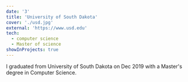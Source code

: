 ```yaml
---
date: '3'
title: 'University of South Dakota'
cover: './usd.jpg'
external: 'https://www.usd.edu'
tech:
  - computer science
  - Master of science
showInProjects: true
---
```


I graduated from University of South Dakota on Dec 2019 with a Master's degree in Computer Science.
